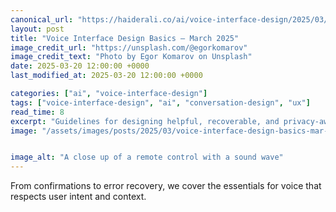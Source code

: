 ```yaml
---
canonical_url: "https://haiderali.co/ai/voice-interface-design/2025/03/20/voice-interface-design-basics-mar-2025/"
layout: post
title: "Voice Interface Design Basics — March 2025"
image_credit_url: "https://unsplash.com/@egorkomarov"
image_credit_text: "Photo by Egor Komarov on Unsplash"
date: 2025-03-20 12:00:00 +0000
last_modified_at: 2025-03-20 12:00:00 +0000

categories: ["ai", "voice-interface-design"]
tags: ["voice-interface-design", "ai", "conversation-design", "ux"]
read_time: 8
excerpt: "Guidelines for designing helpful, recoverable, and privacy‑aware voice interactions in 2025."
image: "/assets/images/posts/2025/03/voice-interface-design-basics-mar-2025.jpg"


image_alt: "A close up of a remote control with a sound wave"
---
```


From confirmations to error recovery, we cover the essentials for voice that respects user intent and context.

